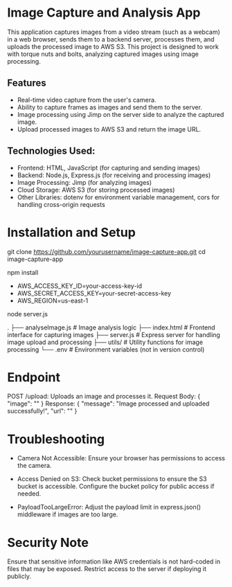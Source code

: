 # Image Capture and Analysis App

This application captures images from a video stream (such as a webcam) in a web browser, sends them to a backend server, processes them, and uploads the processed image to AWS S3. This project is designed to work with torque nuts and bolts, analyzing captured images using image processing.

## Features

- Real-time video capture from the user's camera.
- Ability to capture frames as images and send them to the server.
- Image processing using Jimp on the server side to analyze the captured image.
- Upload processed images to AWS S3 and return the image URL.

## Technologies Used:

- Frontend: HTML, JavaScript (for capturing and sending images)
- Backend: Node.js, Express.js (for receiving and processing images)
- Image Processing: Jimp (for analyzing images)
- Cloud Storage: AWS S3 (for storing processed images)
- Other Libraries: dotenv for environment variable management, cors for handling cross-origin requests

# Installation and Setup
git clone https://github.com/yourusername/image-capture-app.git
cd image-capture-app

npm install


- AWS_ACCESS_KEY_ID=your-access-key-id
- AWS_SECRET_ACCESS_KEY=your-secret-access-key
- AWS_REGION=us-east-1

node server.js

.
├── analyseImage.js            # Image analysis logic
├── index.html                 # Frontend interface for capturing images
├── server.js                  # Express server for handling image upload and processing
├── utils/                     # Utility functions for image processing
└── .env                       # Environment variables (not in version control)

# Endpoint
POST /upload: Uploads an image and processes it.
Request Body: { "image": "<base64-encoded-image>" }
Response: { "message": "Image processed and uploaded successfully!", "url": "<s3-image-url>" }

# Troubleshooting
- Camera Not Accessible: Ensure your browser has permissions to access the camera.
- Access Denied on S3: Check bucket permissions to ensure the S3 bucket is accessible. Configure the bucket policy for public access if needed.

- PayloadTooLargeError: Adjust the payload limit in express.json() middleware if images are too large.

# Security Note
Ensure that sensitive information like AWS credentials is not hard-coded in files that may be exposed.
Restrict access to the server if deploying it publicly.



